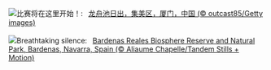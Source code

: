 ![](https://www.bing.com/th?id=OHR.DragonBoatFestival2024_ZH-CN6619827853_UHD.jpg&w=1000)比赛将在这里开始！:&nbsp;&ensp;[龙舟池日出，集美区，厦门，中国 (© outcast85/Getty images)](https://www.bing.com/th?id=OHR.DragonBoatFestival2024_ZH-CN6619827853_UHD.jpg)
<br><br/>
![](https://www.bing.com/th?id=OHR.BardenasBiosphere_EN-US6936891495_UHD.jpg&w=1000)Breathtaking silence:&nbsp;&ensp;[Bardenas Reales Biosphere Reserve and Natural Park, Bardenas, Navarra, Spain (© Aliaume Chapelle/Tandem Stills + Motion)](https://www.bing.com/th?id=OHR.BardenasBiosphere_EN-US6936891495_UHD.jpg)
<br><br/>
